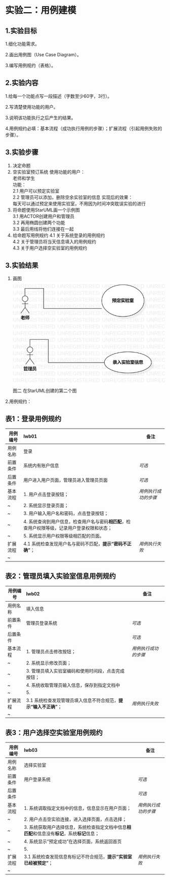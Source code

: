 # 实验二：用例建模

## 1.实验目标
1.细化功能需求。

2.画出用例图（Use Case Diagram）。

3.编写用例规约（表格）。

## 2.实验内容
1.给每一个功能点写一段描述（字数至少60字，3行）。

2.写清楚使用功能的用户。

3.说明该功能执行之后产生的结果。

4.用例规约必填：基本流程（成功执行用例的步骤）；扩展流程（引起用例失败的步骤）。

## 3.实验步骤
1. 决定命题  
2. 空实验室预订系统 
    使用功能的用户：  
    老师和学生  
    功能：  
    2.1 用户可以预定实验室  
    2.2 管理员可以添加，删除空余实验室的信息
    实现后的效果：  
    每天可以通过预定来使用实验室，不用因为时间冲突耽误实验的进行  
3. 将命题使用StarUML画一个示例图  
    3.1 用ACTOR创建用户和管理员  
    3.2 再用椭圆创建两个功能  
    3.3 最后用线将他们连接在一起  
4. 给命题写用例规约
    4.1 关于系统登录的用例规约  
    4.2 关于管理员将当天信息填入的用例规约  
    4.3 关于用户选择空实验室的用例规约  

## 3.实验结果
1. 画图  
![用例图](./空实验室预订系统.jpg)  
图二 在StarUML创建的第二个图

2.用例规约：
## 表1：登录用例规约  

用例编号  | lwb01 | 备注  
-|:-|-  
用例名称  | 登录  |   
前置条件  | 系统内有账户信息    | *可选*   
后置条件  | 用户进入用户页面，管理员进入管理员页面     | *可选*   
基本流程  | 1. 用户点击登录按钮；  |*用例执行成功的步骤*    
~| 2. 系统显示登录页面；  |   
~| 3. 用户输入用户名和密码，点击登录按钮；  |   
~| 4. 系统查询到用户信息，检查用户名与密码**相匹配**，检查用户权限等级，记录用户登录权限和状态；  |   
~| 5. 系统显示用户权限等级相匹配的页面。  |  
扩展流程  | 4.1 系统检查发现用户名与密码不匹配，**提示“密码不正确”**；  |*用例执行失败*    
~|  |  

## 表2：管理员填入实验室信息用例规约  

用例编号  | lwb02 | 备注  
-|:-|-  
用例名称  | 填入信息  |   
前置条件  | 管理员登录系统    | *可选*   
后置条件  |      | *可选*   
基本流程  | 1. 管理员点击修改按钮；  |*用例执行成功的步骤*    
~| 2. 系统显示修改页面；  |   
~| 3. 管理员填入实验室编码和使用时间段，点击完成按钮；  |   
~| 4. 系统收取管理员输入信息，保存到指定文档中  |   
~| 5.   |  
扩展流程  | 3.1 系统检查发现管理员填入信息不符合规范，**提示“输入不正确”**；  |*用例执行失败*    
~|  |  

## 表3：用户选择空实验室用例规约  

用例编号  | lwb03 | 备注  
-|:-|-  
用例名称  | 选择实验室  |   
前置条件  | 用户登录系统    | *可选*   
后置条件  |      | *可选*   
基本流程  | 1. 系统调取指定文档中的信息，信息显示在用户页面；  |*用例执行成功的步骤*    
~| 2. 用户点击空实验连接，进入选择页面，点击选择；  |   
~| 3. 系统获取用户选择信息，系统检查指定文档中信息**相匹配**和信息没有**标记**，系统**标记**信息；  |   
~| 4. 系统显示“预定成功”在选择页面，系统返回首页  |   
~| 5.   |  
扩展流程  | 3.1 系统检查发现信息有标记不符合规范，**提示“实验室已经被预定”**；  |*用例执行失败*    
~|  |  

